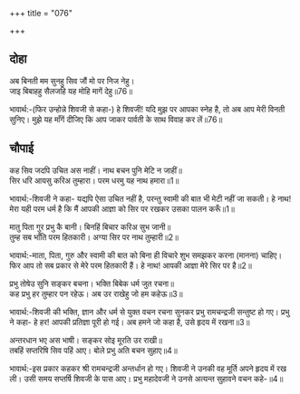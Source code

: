 +++
title = "076"

+++
## दोहा
अब बिनती मम सुनहु सिव जौं मो पर निज नेहु।  
जाइ बिबाहहु सैलजहि यह मोहि मागें देहु॥76॥  

भावार्थ:-(फिर उन्होन्ने शिवजी से कहा-) हे शिवजी! यदि मुझ पर आपका स्नेह है, तो अब आप मेरी विनती सुनिए। मुझे यह माँगें दीजिए कि आप जाकर पार्वती के साथ विवाह कर लें॥76॥  


<div class="audioEmbed"  caption="AIR-वाचनम्" src="https://archive
.org/download/rAmcharitmAnas-AIR/EPI-032.mp3"></div>

## चौपाई
कह सिव जदपि उचित अस नाहीं। नाथ बचन पुनि मेटि न जाहीं॥  
सिर धरि आयसु करिअ तुम्हारा। परम धरमु यह नाथ हमारा॥1॥  

भावार्थ:-शिवजी ने कहा- यद्यपि ऐसा उचित नहीं है, परन्तु स्वामी की बात भी मेटी नहीं जा सकती। हे नाथ! मेरा यही परम धर्म है कि मैं आपकी आज्ञा को सिर पर रखकर उसका पालन करूँ॥1॥  

मातु पिता गुर प्रभु कै बानी। बिनहिं बिचार करिअ सुभ जानी॥  
तुम्ह सब भाँति परम हितकारी। अग्या सिर पर नाथ तुम्हारी॥2॥  

भावार्थ:-माता, पिता, गुरु और स्वामी की बात को बिना ही विचारे शुभ समझकर करना (मानना) चाहिए। फिर आप तो सब प्रकार से मेरे परम हितकारी हैं। हे नाथ! आपकी आज्ञा मेरे सिर पर है॥2॥  

प्रभु तोषेउ सुनि सङ्कर बचना। भक्ति बिबेक धर्म जुत रचना॥  
कह प्रभु हर तुम्हार पन रहेऊ। अब उर राखेहु जो हम कहेऊ॥3॥  

भावार्थ:-शिवजी की भक्ति, ज्ञान और धर्म से युक्त वचन रचना सुनकर प्रभु रामचन्द्रजी सन्तुष्ट हो गए। प्रभु ने कहा- हे हर! आपकी प्रतिज्ञा पूरी हो गई। अब हमने जो कहा है, उसे हृदय में रखना॥3॥  

अन्तरधान भए अस भाषी। सङ्कर सोइ मूरति उर राखी॥  
तबहिं सप्तरिषि सिव पहिं आए। बोले प्रभु अति बचन सुहाए॥4॥  

भावार्थ:-इस प्रकार कहकर श्री रामचन्द्रजी अन्तर्धान हो गए। शिवजी ने उनकी वह मूर्ति अपने हृदय में रख ली। उसी समय सप्तर्षि शिवजी के पास आए। प्रभु महादेवजी ने उनसे अत्यन्त सुहावने वचन कहे-॥4॥  
